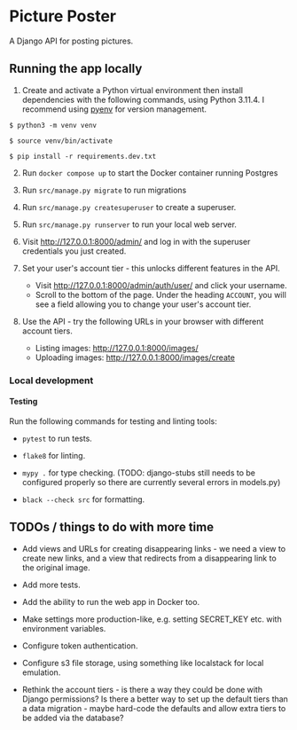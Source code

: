 # Picture Poster

A Django API for posting pictures.

## Running the app locally

1. Create and activate a Python virtual environment then install dependencies with the
   following commands, using Python 3.11.4. I recommend using
   [pyenv](https://github.com/pyenv/pyenv) for version management.

```
$ python3 -m venv venv

$ source venv/bin/activate

$ pip install -r requirements.dev.txt
```

2. Run `docker compose up` to start the Docker container running Postgres

3. Run `src/manage.py migrate` to run migrations

4. Run `src/manage.py createsuperuser` to create a superuser.

5. Run `src/manage.py runserver` to run your local web server.

6. Visit http://127.0.0.1:8000/admin/ and log in with the superuser credentials you just
   created.

7. Set your user's account tier - this unlocks different features in the API.
    - Visit http://127.0.0.1:8000/admin/auth/user/ and click your username.
    - Scroll to the bottom of the page. Under the heading `ACCOUNT`, you will see a
      field allowing you to change your user's account tier.

8. Use the API - try the following URLs in your browser with different account tiers.
    - Listing images: http://127.0.0.1:8000/images/
    - Uploading images: http://127.0.0.1:8000/images/create


### Local development

#### Testing

Run the following commands for testing and linting tools:

- `pytest` to run tests.

- `flake8` for linting.

- `mypy .` for type checking. (TODO: django-stubs still needs to be configured properly
  so there are currently several errors in models.py)

- `black --check src` for formatting.


## TODOs / things to do with more time

- Add views and URLs for creating disappearing links - we need a view to create new
  links, and a view that redirects from a disappearing link to the original image.

- Add more tests.

- Add the ability to run the web app in Docker too.

- Make settings more production-like, e.g. setting SECRET_KEY etc. with environment variables.

- Configure token authentication.

- Configure s3 file storage, using something like localstack for local emulation.

- Rethink the account tiers - is there a way they could be done with Django permissions?
  Is there a better way to set up the default tiers than a data migration - maybe
  hard-code the defaults and allow extra tiers to be added via the database?
